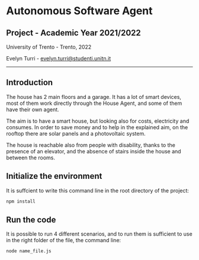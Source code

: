 # Autonomous Software Agent

## Project - Academic Year 2021/2022

University of Trento - Trento, 2022

Evelyn Turri - evelyn.turri@studenti.unitn.it

---
## Introduction
The house has 2 main floors and a garage. It has a lot of smart devices, most of them work directly through the House Agent, and some of them have their own agent. 

The aim is to have a smart house, but looking also for costs, electricity and consumes. In order to save money and to help in the explained aim, on the rooftop there are solar panels and a photovoltaic system. 

The house is reachable also from people with disability, thanks to the presence of an elevator, and the absence of stairs inside the house and between the rooms.

## Initialize the environment
It is suffcient to write this command line in the root directory of the project:
```bash
npm install
```

## Run the code
It is possible to run 4 different scenarios, and to run them is sufficient to use in the right folder of the file, the command line:
```bash
node name_file.js
```





